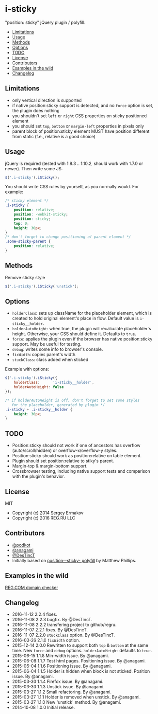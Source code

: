 # i-sticky

"position: sticky" jQuery plugin / polyfill.

<!-- MarkdownTOC autolink=true autoanchor=true bracket=round depth=0 -->

- [Limitations](#limitations)
- [Usage](#usage)
- [Methods](#methods)
- [Options](#options)
- [TODO](#todo)
- [License](#license)
- [Contributors](#contributors)
- [Examples in the wild](#examples-in-the-wild)
- [Changelog](#changelog)

<!-- /MarkdownTOC -->

<a name="limitations"></a>
## Limitations

- only vertical direction is supported
- if native position:sticky support is detected, and no `force` option is set, the plugin does nothing
- you shouldn't set `left` or `right` CSS properties on sticky positioned element
- you should set `top`, `bottom` or `margin-left` properties in pixels only
- parent block of position:sticky element MUST have position different from static (f.e., relative is a good choice)


<a name="usage"></a>
## Usage

jQuery is required (tested with 1.8.3 .. 1.10.2, should work with 1.7.0 or newer). Then write some JS:

```js
$('.i-sticky').iSticky();
```

You should write CSS rules by yourself, as you normally would. For example:

```css
/* sticky element */
.i-sticky {
    position: relative;
    position: -webkit-sticky;
    position: sticky;
    top: 0;
    height: 30px;
}
/* don't forget to change positioning of parent element */
.some-sticky-parent {
    position: relative;
}
```


<a name="methods"></a>
## Methods

Remove sticky style

```js
$('.i-sticky').iSticky('unstick');
```


<a name="options"></a>
## Options

- `holderClass`: sets up className for the placeholder element, which is created to hold original element's place in flow. Default value is `i-sticky__holder`.
- `holderAutoHeight`: when true, the plugin will recalculate placeholder's height. Otherwise, your CSS should define it. Defaults to `true`.
- `force`: applies the plugin even if the browser has native position:sticky support. May be useful for testing.
- `debug`: writes some info to browser's console.
- `fixWidth`: copies parent's width.
- `stuckClass`: class added when sticked

Example with options:

```js
$('.i-sticky').iSticky({
    holderClass:      'i-sticky__holder',
    holderAutoHeight: false
});
```

```css
/* if holderAutoHeight is off, don't forget to set some styles
   for the placeholder, generated by plugin */
.i-sticky + .i-sticky__holder {
    height: 30px;
}
```


<a name="todo"></a>
## TODO

- Position:sticky should not work if one of ancestors has overflow (auto/scroll/hidden) or overflow-x/overflow-y styles.
- Position:sticky should work as position:relative on table element.
- Plugin should set position:relative to stiky's parent.
- Margin-top & margin-bottom support.
- Crossbrowser testing, including native support tests and comparison with the plugin's behavior.


<a name="license"></a>
## License

MIT

- Copyright (c) 2014 Sergey Ermakov
- Copyright (c) 2016 REG.RU LLC


<a name="contributors"></a>
## Contributors

- [@podkot](https://github.com/podkot/)
- [@anagami](https://github.com/anagami/)
- [@DesTincT](https://github.com/destinct/)
- Initially based on [position--sticky- polyfill](https://github.com/matthewp/position--sticky-) by Matthew Phillips.


<a name="examples-in-the-wild"></a>
## Examples in the wild

[REG.COM domain checker](https://www.reg.com/choose/domain/?domains=position+sticky)


<a name="changelog"></a>
## Changelog

- 2016-11-12 2.2.4 fixes.
- 2016-11-08 2.2.3 bugfix. By @DesTincT.
- 2016-11-08 2.2.2 transfering project to github/regru.
- 2016-11-07 2.2.1 fixes. By @DesTincT.
- 2016-11-07 2.2.0 `stuckClass` option. By @DesTincT.
- 2016-03-26 2.1.0 `fixWidth` option.
- 2015-12-14 2.0.0 Rewritten to support both `top` & `bottom` at the same time. New `force` and `debug` options. `holderAutoHeight` defaults to `true`.
- 2015-06-15 1.1.8 Min-width issue. By @anagami.
- 2015-06-08 1.1.7 Test html pages. Positioning issue. By @anagami.
- 2015-06-04 1.1.6 Positioning issue. By @anagami.
- 2015-06-04 1.1.5 Holder is hidden when block is not sticked. Position issue. By @anagami.
- 2015-03-30 1.1.4 Firefox issue. By @anagami.
- 2015-03-30 1.1.3 Unstick issue. By @anagami.
- 2015-03-27 1.1.2 Small refactoring. By @anagami.
- 2015-03-27 1.1.1 Holder is removed when unstick. By @anagami.
- 2015-03-27 1.1.0 New 'unstick' method. By @anagami.
- 2014-10-08 1.0.0 Initial release.
